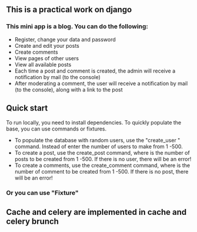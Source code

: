 ## This is a practical work on django
### This mini app is a blog. You can do the following:
- Register, change your data and password
- Create and edit your posts
- Create comments
- View pages of other users
- View all available posts
- Each time a post and comment is created, the admin will receive a notification by mail (to the console)
- After moderating a comment, the user will receive a notification by mail (to the console),
along with a link to the post

## Quick start
To run locally, you need to install dependencies. 
To quickly populate the base, you can use commands or fixtures.

- To populate the database with random users, use the "create_user <int>" command. Instead of <int> enter the number
of users to make from 1 -500.
- To create a post, use the create_post <int> command, where <int> is the number of posts to be created from 1 -500. 
If there is no user, there will be an error!
- To create a comments, use the create_comment <int> command, where <int> is the number of comment to be created from 1 -500. 
If there is no post, there will be an error!

### Or you can use "Fixture"

## Cache and celery are implemented in cache and celery brunch

